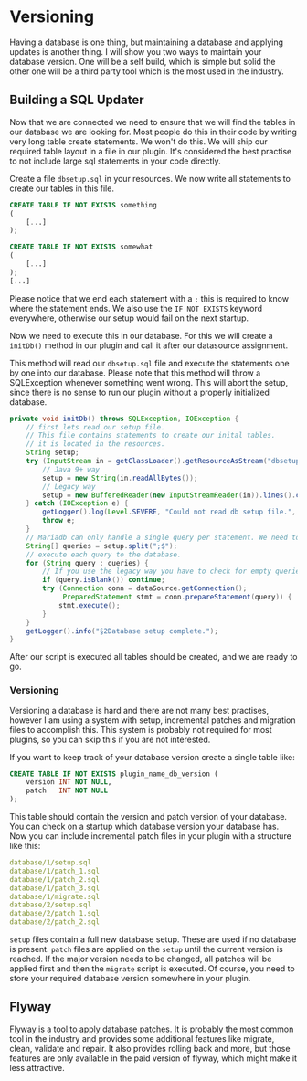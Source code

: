 # Versioning

Having a database is one thing, but maintaining a database and applying updates is another thing.
I will show you two ways to maintain your database version.
One will be a self build, which is simple but solid the other one will be a third party tool which is the most used in the industry.

## Building a SQL Updater

Now that we are connected we need to ensure that we will find the tables in our database we are looking for.
Most people do this in their code by writing very long table create statements.
We won't do this.
We will ship our required table layout in a file in our plugin.
It's considered the best practise to not include large sql statements in your code directly.

Create a file `dbsetup.sql` in your resources.
We now write all statements to create our tables in this file.

``` sql
CREATE TABLE IF NOT EXISTS something
(
    [...]
);

CREATE TABLE IF NOT EXISTS somewhat
(
    [...]
);
[...]
```

Please notice that we end each statement with a `;` this is required to know where the statement ends.
We also use the `IF NOT EXISTS` keyword everywhere, otherwise our setup would fail on the next startup.

Now we need to execute this in our database. 
For this we will create a `initDb()` method in our plugin and call it after our datasource assignment.

This method will read our `dbsetup.sql` file and execute the statements one by one into our database.
Please note that this method will throw a SQLException whenever something went wrong.
This will abort the setup, since there is no sense to run our plugin without a properly initialized database.

``` java
private void initDb() throws SQLException, IOException {
    // first lets read our setup file.
    // This file contains statements to create our inital tables.
    // it is located in the resources.
    String setup;
    try (InputStream in = getClassLoader().getResourceAsStream("dbsetup.sql")) {
        // Java 9+ way
        setup = new String(in.readAllBytes());
        // Legacy way
        setup = new BufferedReader(new InputStreamReader(in)).lines().collect(Collectors.joining("\n"));
    } catch (IOException e) {
        getLogger().log(Level.SEVERE, "Could not read db setup file.", e);
        throw e;
    }
    // Mariadb can only handle a single query per statement. We need to split at ;.
    String[] queries = setup.split(";$");
    // execute each query to the database.
    for (String query : queries) {
        // If you use the legacy way you have to check for empty queries here.
        if (query.isBlank()) continue;
        try (Connection conn = dataSource.getConnection();
             PreparedStatement stmt = conn.prepareStatement(query)) {
            stmt.execute();
        }
    }
    getLogger().info("§2Database setup complete.");
}
```

After our script is executed all tables should be created, and we are ready to go.

### Versioning

Versioning a database is hard and there are not many best practises, however I am using a system with setup, incremental
patches and migration files to accomplish this. This system is probably not required for most plugins, so you can skip
this if you are not interested.

If you want to keep track of your database version create a single table like:

```sql
CREATE TABLE IF NOT EXISTS plugin_name_db_version (
	version INT NOT NULL,
	patch   INT NOT NULL
);
```

This table should contain the version and patch version of your database.
You can check on a startup which database version your database has.
Now you can include incremental patch files in your plugin with a structure like this:

```yaml
database/1/setup.sql
database/1/patch_1.sql
database/1/patch_2.sql
database/1/patch_3.sql
database/1/migrate.sql
database/2/setup.sql
database/2/patch_1.sql
database/2/patch_2.sql
```

`setup` files contain a full new database setup. These are used if no database is present.
`patch` files are applied on the `setup` until the current version is reached.
If the major version needs to be changed, all patches will be applied first and then the `migrate` script is executed.
Of course, you need to store your required database version somewhere in your plugin.

## Flyway

[Flyway](https://flywaydb.org/) is a tool to apply database patches.
It is probably the most common tool in the industry and provides some additional features like migrate, clean, validate and repair.
It also provides rolling back and more, but those features are only available in the paid version of flyway, which might make it less attractive.
